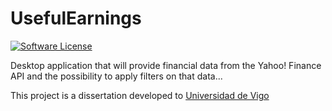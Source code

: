 # UsefulEarnings

[![Software License](https://img.shields.io/badge/license-MIT-brightgreen.svg?style=flat-square)](LICENSE)

Desktop application that will provide financial data from the Yahoo! Finance API and the possibility to apply filters on that data...

This project is a dissertation developed to  [Universidad de Vigo](http://www.uvigo.gal/uvigo_en/index.html)


